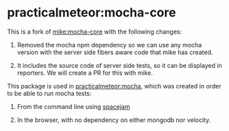 # practicalmeteor:mocha-core

This is a fork of [mike:mocha-core](https://atmospherejs.com/mike/mocha-core) with the following changes:

1. Removed the mocha npm dependency so we can use any mocha version with the server side fibers aware code that mike has created.

2. It includes the source code of server side tests, so it can be displayed in reporters. We will create a PR for this with mike.

This package is used in [practicalmeteor:mocha](https://atmospherejs.com/practicalmeteor/mocha), which was created in order to be able to run mocha tests:

1. From the command line using [spacejam](https://www.npmjs.com/package/spacejam)

2. In the browser, with no dependency on either mongodb nor velocity.
